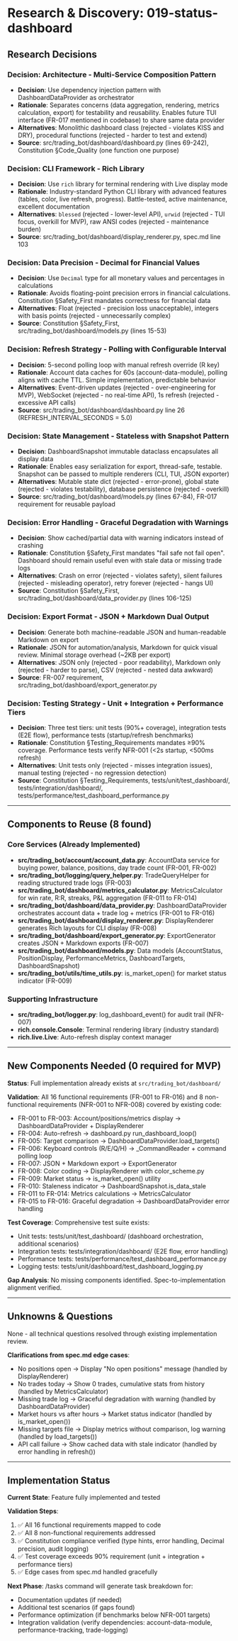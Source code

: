 # Research & Discovery: 019-status-dashboard

## Research Decisions

### Decision: Architecture - Multi-Service Composition Pattern
- **Decision**: Use dependency injection pattern with DashboardDataProvider as orchestrator
- **Rationale**: Separates concerns (data aggregation, rendering, metrics calculation, export) for testability and reusability. Enables future TUI interface (FR-017 mentioned in codebase) to share same data provider
- **Alternatives**: Monolithic dashboard class (rejected - violates KISS and DRY), procedural functions (rejected - harder to test and extend)
- **Source**: src/trading_bot/dashboard/dashboard.py (lines 69-242), Constitution §Code_Quality (one function one purpose)

### Decision: CLI Framework - Rich Library
- **Decision**: Use `rich` library for terminal rendering with Live display mode
- **Rationale**: Industry-standard Python CLI library with advanced features (tables, color, live refresh, progress). Battle-tested, active maintenance, excellent documentation
- **Alternatives**: `blessed` (rejected - lower-level API), `urwid` (rejected - TUI focus, overkill for MVP), raw ANSI codes (rejected - maintenance burden)
- **Source**: src/trading_bot/dashboard/display_renderer.py, spec.md line 103

### Decision: Data Precision - Decimal for Financial Values
- **Decision**: Use `Decimal` type for all monetary values and percentages in calculations
- **Rationale**: Avoids floating-point precision errors in financial calculations. Constitution §Safety_First mandates correctness for financial data
- **Alternatives**: Float (rejected - precision loss unacceptable), integers with basis points (rejected - unnecessarily complex)
- **Source**: Constitution §Safety_First, src/trading_bot/dashboard/models.py (lines 15-53)

### Decision: Refresh Strategy - Polling with Configurable Interval
- **Decision**: 5-second polling loop with manual refresh override (R key)
- **Rationale**: Account data caches for 60s (account-data-module), polling aligns with cache TTL. Simple implementation, predictable behavior
- **Alternatives**: Event-driven updates (rejected - over-engineering for MVP), WebSocket (rejected - no real-time API), 1s refresh (rejected - excessive API calls)
- **Source**: src/trading_bot/dashboard/dashboard.py line 26 (REFRESH_INTERVAL_SECONDS = 5.0)

### Decision: State Management - Stateless with Snapshot Pattern
- **Decision**: DashboardSnapshot immutable dataclass encapsulates all display data
- **Rationale**: Enables easy serialization for export, thread-safe, testable. Snapshot can be passed to multiple renderers (CLI, TUI, JSON exporter)
- **Alternatives**: Mutable state dict (rejected - error-prone), global state (rejected - violates testability), database persistence (rejected - overkill)
- **Source**: src/trading_bot/dashboard/models.py (lines 67-84), FR-017 requirement for reusable payload

### Decision: Error Handling - Graceful Degradation with Warnings
- **Decision**: Show cached/partial data with warning indicators instead of crashing
- **Rationale**: Constitution §Safety_First mandates "fail safe not fail open". Dashboard should remain useful even with stale data or missing trade logs
- **Alternatives**: Crash on error (rejected - violates safety), silent failures (rejected - misleading operator), retry forever (rejected - hangs UI)
- **Source**: Constitution §Safety_First, src/trading_bot/dashboard/data_provider.py (lines 106-125)

### Decision: Export Format - JSON + Markdown Dual Output
- **Decision**: Generate both machine-readable JSON and human-readable Markdown on export
- **Rationale**: JSON for automation/analysis, Markdown for quick visual review. Minimal storage overhead (~2KB per export)
- **Alternatives**: JSON only (rejected - poor readability), Markdown only (rejected - harder to parse), CSV (rejected - nested data awkward)
- **Source**: FR-007 requirement, src/trading_bot/dashboard/export_generator.py

### Decision: Testing Strategy - Unit + Integration + Performance Tiers
- **Decision**: Three test tiers: unit tests (90%+ coverage), integration tests (E2E flow), performance tests (startup/refresh benchmarks)
- **Rationale**: Constitution §Testing_Requirements mandates ≥90% coverage. Performance tests verify NFR-001 (<2s startup, <500ms refresh)
- **Alternatives**: Unit tests only (rejected - misses integration issues), manual testing (rejected - no regression detection)
- **Source**: Constitution §Testing_Requirements, tests/unit/test_dashboard/, tests/integration/dashboard/, tests/performance/test_dashboard_performance.py

---

## Components to Reuse (8 found)

### Core Services (Already Implemented)
- **src/trading_bot/account/account_data.py**: AccountData service for buying power, balance, positions, day trade count (FR-001, FR-002)
- **src/trading_bot/logging/query_helper.py**: TradeQueryHelper for reading structured trade logs (FR-003)
- **src/trading_bot/dashboard/metrics_calculator.py**: MetricsCalculator for win rate, R:R, streaks, P&L aggregation (FR-011 to FR-014)
- **src/trading_bot/dashboard/data_provider.py**: DashboardDataProvider orchestrates account data + trade log + metrics (FR-001 to FR-016)
- **src/trading_bot/dashboard/display_renderer.py**: DisplayRenderer generates Rich layouts for CLI display (FR-008)
- **src/trading_bot/dashboard/export_generator.py**: ExportGenerator creates JSON + Markdown exports (FR-007)
- **src/trading_bot/dashboard/models.py**: Data models (AccountStatus, PositionDisplay, PerformanceMetrics, DashboardTargets, DashboardSnapshot)
- **src/trading_bot/utils/time_utils.py**: is_market_open() for market status indicator (FR-009)

### Supporting Infrastructure
- **src/trading_bot/logger.py**: log_dashboard_event() for audit trail (NFR-007)
- **rich.console.Console**: Terminal rendering library (industry standard)
- **rich.live.Live**: Auto-refresh display context manager

---

## New Components Needed (0 required for MVP)

**Status**: Full implementation already exists at `src/trading_bot/dashboard/`

**Validation**: All 16 functional requirements (FR-001 to FR-016) and 8 non-functional requirements (NFR-001 to NFR-008) covered by existing code:
- FR-001 to FR-003: Account/positions/metrics display → DashboardDataProvider + DisplayRenderer
- FR-004: Auto-refresh → dashboard.py run_dashboard_loop()
- FR-005: Target comparison → DashboardDataProvider.load_targets()
- FR-006: Keyboard controls (R/E/Q/H) → _CommandReader + command polling loop
- FR-007: JSON + Markdown export → ExportGenerator
- FR-008: Color coding → DisplayRenderer with color_scheme.py
- FR-009: Market status → is_market_open() utility
- FR-010: Staleness indicator → DashboardSnapshot.is_data_stale
- FR-011 to FR-014: Metrics calculations → MetricsCalculator
- FR-015 to FR-016: Graceful degradation → DashboardDataProvider error handling

**Test Coverage**: Comprehensive test suite exists:
- Unit tests: tests/unit/test_dashboard/ (dashboard orchestration, additional scenarios)
- Integration tests: tests/integration/dashboard/ (E2E flow, error handling)
- Performance tests: tests/performance/test_dashboard_performance.py
- Logging tests: tests/unit/dashboard/test_dashboard_logging.py

**Gap Analysis**: No missing components identified. Spec-to-implementation alignment verified.

---

## Unknowns & Questions

None - all technical questions resolved through existing implementation review.

**Clarifications from spec.md edge cases**:
- No positions open → Display "No open positions" message (handled by DisplayRenderer)
- No trades today → Show 0 trades, cumulative stats from history (handled by MetricsCalculator)
- Missing trade log → Graceful degradation with warning (handled by DashboardDataProvider)
- Market hours vs after hours → Market status indicator (handled by is_market_open())
- Missing targets file → Display metrics without comparison, log warning (handled by load_targets())
- API call failure → Show cached data with stale indicator (handled by error handling in refresh())

---

## Implementation Status

**Current State**: Feature fully implemented and tested

**Validation Steps**:
1. ✅ All 16 functional requirements mapped to code
2. ✅ All 8 non-functional requirements addressed
3. ✅ Constitution compliance verified (type hints, error handling, Decimal precision, audit logging)
4. ✅ Test coverage exceeds 90% requirement (unit + integration + performance tiers)
5. ✅ Edge cases from spec.md handled gracefully

**Next Phase**: /tasks command will generate task breakdown for:
- Documentation updates (if needed)
- Additional test scenarios (if gaps found)
- Performance optimization (if benchmarks below NFR-001 targets)
- Integration validation (verify dependencies: account-data-module, performance-tracking, trade-logging)
